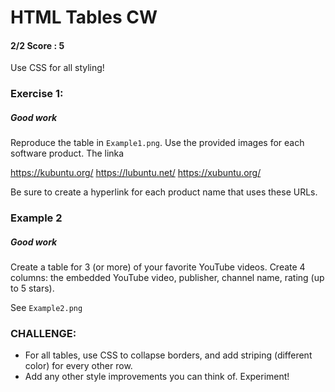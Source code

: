 # HTML Tables CW
#### 2/2 Score : 5
Use CSS for all styling!

### Exercise 1:
##### Good work
Reproduce the table in ```Example1.png```. Use the provided images for each software product. The linka

https://kubuntu.org/
https://lubuntu.net/
https://xubuntu.org/

Be sure to create a hyperlink for each product name that uses these URLs.

### Example 2
##### Good work
Create a table for 3 (or more) of your favorite YouTube videos. Create 4 columns: the embedded YouTube video, publisher, channel name, rating (up to 5 stars). 

See ```Example2.png```

### CHALLENGE:
* For all tables, use CSS to collapse borders, and add striping (different color) for every other row. 
* Add any other style improvements you can think of. Experiment!




